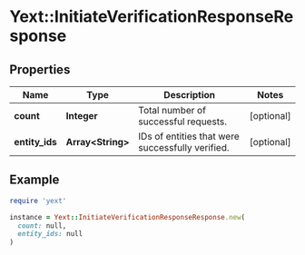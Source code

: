# Yext::InitiateVerificationResponseResponse

## Properties

| Name | Type | Description | Notes |
| ---- | ---- | ----------- | ----- |
| **count** | **Integer** | Total number of successful requests. | [optional] |
| **entity_ids** | **Array&lt;String&gt;** | IDs of entities that were successfully verified. | [optional] |

## Example

```ruby
require 'yext'

instance = Yext::InitiateVerificationResponseResponse.new(
  count: null,
  entity_ids: null
)
```

